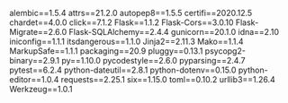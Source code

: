 alembic==1.5.4
attrs==21.2.0
autopep8==1.5.5
certifi==2020.12.5
chardet==4.0.0
click==7.1.2
Flask==1.1.2
Flask-Cors==3.0.10
Flask-Migrate==2.6.0
Flask-SQLAlchemy==2.4.4
gunicorn==20.1.0
idna==2.10
iniconfig==1.1.1
itsdangerous==1.1.0
Jinja2==2.11.3
Mako==1.1.4
MarkupSafe==1.1.1
packaging==20.9
pluggy==0.13.1
psycopg2-binary==2.9.1
py==1.10.0
pycodestyle==2.6.0
pyparsing==2.4.7
pytest==6.2.4
python-dateutil==2.8.1
python-dotenv==0.15.0
python-editor==1.0.4
requests==2.25.1
six==1.15.0
toml==0.10.2
urllib3==1.26.4
Werkzeug==1.0.1
